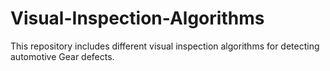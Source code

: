 # Visual-Inspection-Algorithms

This repository includes different visual inspection algorithms for detecting automotive Gear defects. 
